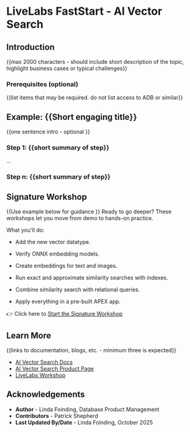 # LiveLabs FastStart - AI Vector Search

## Introduction

{{max 2000 characters - should include short description of the topic, highlight business cases or typical challenges}}

### Prerequisites (optional)

{{list items that may be required. do not list access to ADB or similar}}

## Example: {{Short engaging title}}

{{one sentence intro - optional
}}

### Step 1: {{short summary of step}}

...

### Step n: {{short summary of step}}



## Signature Workshop

{{Use example below for guidance }}
Ready to go deeper? These workshops let you move from demo to hands-on practice.

What you'll do:

- Add the new vector datatype.

- Verify ONNX embedding models.

- Create embeddings for text and images.

- Run exact and approximate similarity searches with indexes.

- Combine similarity search with relational queries.

- Apply everything in a pre-built APEX app.

👉 Click here to [Start the Signature Workshop](https://livelabs.oracle.com/pls/apex/r/dbpm/livelabs/view-workshop?wid=4166&clear=RR,180&session=13771097537930)


## Learn More

{{links to documentation, blogs, etc. - minimum three is expected}}

* [AI Vector Search Docs](https://docs.oracle.com/en/database/oracle/oracle-database/23/vecse/)
* [AI Vector Search Product Page](https://www.oracle.com/database/ai-vector-search/)
* [LiveLabs Workshop](https://livelabs.oracle.com/pls/apex/f?p=133:180:114898719666832::::wid:4166)


## Acknowledgements
* **Author** - Linda Foinding, Database Product Management
* **Contributors** - Patrick Shepherd
* **Last Updated By/Date** - Linda Foinding, October 2025
